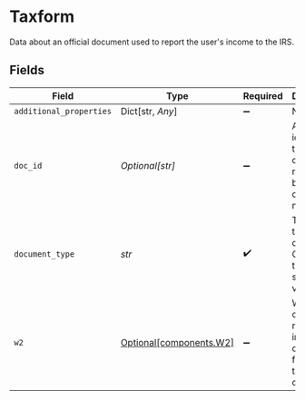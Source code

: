 # Taxform

Data about an official document used to report the user's income to the IRS.


## Fields

| Field                                                                     | Type                                                                      | Required                                                                  | Description                                                               |
| ------------------------------------------------------------------------- | ------------------------------------------------------------------------- | ------------------------------------------------------------------------- | ------------------------------------------------------------------------- |
| `additional_properties`                                                   | Dict[str, *Any*]                                                          | :heavy_minus_sign:                                                        | N/A                                                                       |
| `doc_id`                                                                  | *Optional[str]*                                                           | :heavy_minus_sign:                                                        | An identifier of the document referenced by the document metadata.        |
| `document_type`                                                           | *str*                                                                     | :heavy_check_mark:                                                        | The type of tax document. Currently, the only supported value is `w2`.    |
| `w2`                                                                      | [Optional[components.W2]](../../models/components/w2.md)                  | :heavy_minus_sign:                                                        | W2 is an object that represents income data taken from a W2 tax document. |